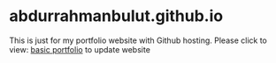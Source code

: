 # abdurrahmanbulut.github.io

This is just for my portfolio website with Github hosting. Please click to view: [basic portfolio](https://abdurrahmanbulut.github.io/)
to update website
